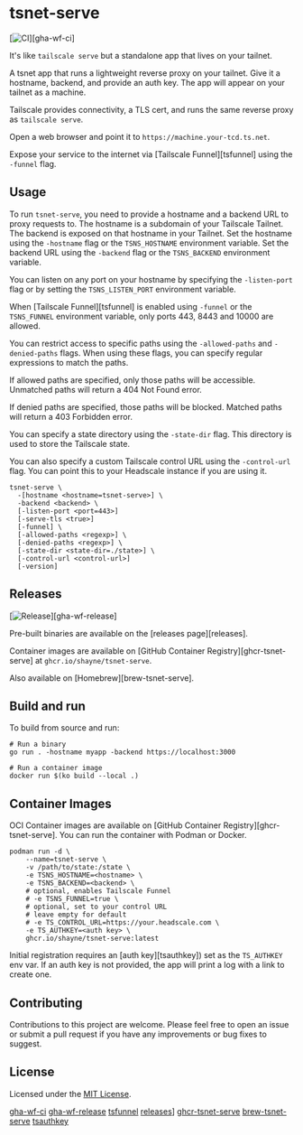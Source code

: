 # tsnet-serve

[![CI](https://github.com/shayne/tsnet-serve/actions/workflows/ci.yml/badge.svg)][gha-wf-ci]

It's like `tailscale serve` but a standalone app that lives on your tailnet.

A tsnet app that runs a lightweight reverse proxy on your tailnet.
Give it a hostname, backend, and provide an auth key.
The app will appear on your tailnet as a machine.

Tailscale provides connectivity, a TLS cert, and
runs the same reverse proxy as `tailscale serve`.

Open a web browser and point it to `https://machine.your-tcd.ts.net`.

Expose your service to the internet via [Tailscale Funnel][tsfunnel]
using the `-funnel` flag.

## Usage

To run `tsnet-serve`, you need to provide a hostname and a backend URL
to proxy requests to.
The hostname is a subdomain of your Tailscale Tailnet.
The backend is exposed on that hostname in your Tailnet.
Set the hostname using the `-hostname` flag or the `TSNS_HOSTNAME` environment variable.
Set the backend URL using the `-backend` flag or the `TSNS_BACKEND` environment variable.

You can listen on any port on your hostname by specifying the `-listen-port` flag
or by setting the `TSNS_LISTEN_PORT` environment variable.

When [Tailscale Funnel][tsfunnel] is enabled using `-funnel` or the `TSNS_FUNNEL` environment variable,
only ports 443, 8443 and 10000 are allowed.

You can restrict access to specific paths using the `-allowed-paths` and `-denied-paths` flags.
When using these flags, you can specify regular expressions to match the paths.

If allowed paths are specified, only those paths will be accessible.
Unmatched paths will return a 404 Not Found error.

If denied paths are specified, those paths will be blocked.
Matched paths will return a 403 Forbidden error.

You can specify a state directory using the `-state-dir` flag.
This directory is used to store the Tailscale state.

You can also specify a custom Tailscale control URL using the `-control-url` flag.
You can point this to your Headscale instance if you are using it.

```shell
tsnet-serve \
  -[hostname <hostname=tsnet-serve>] \
  -backend <backend> \
  [-listen-port <port=443>]
  [-serve-tls <true>]
  [-funnel] \
  [-allowed-paths <regexp>] \
  [-denied-paths <regexp>] \
  [-state-dir <state-dir=./state>] \
  [-control-url <control-url>]
  [-version]
```

## Releases

[![Release](https://github.com/shayne/tsnet-serve/actions/workflows/release.yml/badge.svg)][gha-wf-release]

Pre-built binaries are available on the [releases page][releases].

Container images are available on [GitHub Container Registry][ghcr-tsnet-serve]
at `ghcr.io/shayne/tsnet-serve`.

Also available on [Homebrew][brew-tsnet-serve].

## Build and run

To build from source and run:

```shell
# Run a binary
go run . -hostname myapp -backend https://localhost:3000

# Run a container image
docker run $(ko build --local .)
```

## Container Images

OCI Container images are available on [GitHub Container Registry][ghcr-tsnet-serve].
You can run the container with Podman or Docker.

```shell
podman run -d \
    --name=tsnet-serve \
    -v /path/to/state:/state \
    -e TSNS_HOSTNAME=<hostname> \
    -e TSNS_BACKEND=<backend> \
    # optional, enables Tailscale Funnel
    # -e TSNS_FUNNEL=true \
    # optional, set to your control URL
    # leave empty for default
    # -e TS_CONTROL_URL=https://your.headscale.com \
    -e TS_AUTHKEY=<auth key> \
    ghcr.io/shayne/tsnet-serve:latest
```

Initial registration requires an [auth key][tsauthkey])
set as the `TS_AUTHKEY` env var. If an auth key is not provided,
the app will print a log with a link to create one.

## Contributing

Contributions to this project are welcome.
Please feel free to open an issue or submit a pull request
if you have any improvements or bug fixes to suggest.

## License

Licensed under the [MIT License](LICENSE).


[gha-wf-ci](https://github.com/shayne/tsnet-serve/actions/workflows/ci.yml)
[gha-wf-release](https://github.com/shayne/tsnet-serve/actions/workflows/release.yml)
[tsfunnel](https://tailscale.com/kb/1223/funnel/)
[releases](https://github.com/shayne/tsnet-serve/releases)]
[ghcr-tsnet-serve](https://ghcr.io/shayne/tsnet-serve)
[brew-tsnet-serve](https://formulae.brew.sh/formula/tsnet-serve)
[tsauthkey](https://tailscale.com/kb/1085/auth-keys/)